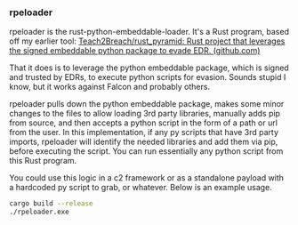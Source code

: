 ### rpeloader

rpeloader is the rust-python-embeddable-loader. It's a Rust program, based off my earlier tool: [Teach2Breach/rust_pyramid: Rust project that leverages the signed embeddable python package to evade EDR. (github.com)](https://github.com/Teach2Breach/rust_pyramid) 

That it does is to leverage the python embeddable package, which is signed and trusted by EDRs, to execute python scripts for evasion. Sounds stupid I know, but it works against Falcon and probably others. 

rpeloader pulls down the python embeddable package, makes some minor changes to the files to allow loading 3rd party libraries, manually adds pip from source, and then accepts a python script in the form of a path or url from the user. In this implementation, if any py scripts that have 3rd party imports, rpeloader will identify the needed libraries and add them via pip, before executing the script. You can run essentially any python script from this Rust program. 

You could use this logic in a c2 framework or as a standalone payload with a hardcoded py script to grab, or whatever. Below is an example usage.

``` bash 
cargo build --release
./rpeloader.exe
```



